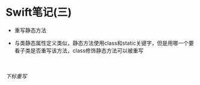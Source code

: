 # Swift笔记(三)
- 重写静态方法

- 与类静态属性定义类似，静态方法使用class和static关键字，但是用哪一个要看子类是否重写该方法，class修饰静态方法可以被重写

```


```

###### 下标重写
